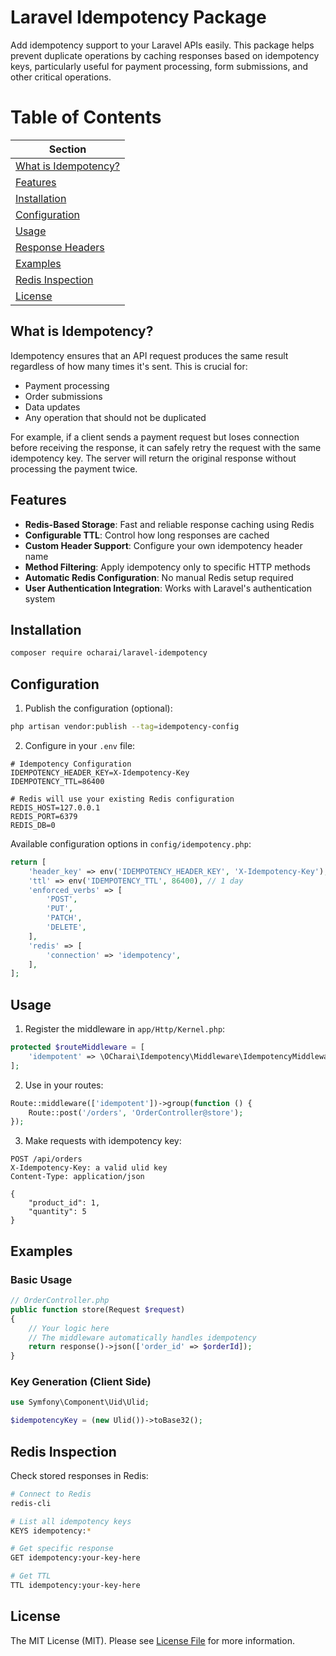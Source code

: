 # Laravel Idempotency Package

Add idempotency support to your Laravel APIs easily. This package helps prevent duplicate operations by caching responses based on idempotency keys, particularly useful for payment processing, form submissions, and other critical operations.

# Table of Contents

| Section |
|---------|
| [What is Idempotency?](#what-is-idempotency) |
| [Features](#features) |
| [Installation](#installation) |
| [Configuration](#configuration) |
| [Usage](#usage) |
| [Response Headers](#response-headers) |
| [Examples](#examples) |
| [Redis Inspection](#redis-inspection) |
| [License](#license) |

## What is Idempotency?

Idempotency ensures that an API request produces the same result regardless of how many times it's sent. This is crucial for:
- Payment processing
- Order submissions
- Data updates
- Any operation that should not be duplicated

For example, if a client sends a payment request but loses connection before receiving the response, it can safely retry the request with the same idempotency key. The server will return the original response without processing the payment twice.

## Features

* **Redis-Based Storage**: Fast and reliable response caching using Redis
* **Configurable TTL**: Control how long responses are cached
* **Custom Header Support**: Configure your own idempotency header name
* **Method Filtering**: Apply idempotency only to specific HTTP methods
* **Automatic Redis Configuration**: No manual Redis setup required
* **User Authentication Integration**: Works with Laravel's authentication system

## Installation

```bash
composer require ocharai/laravel-idempotency
```

## Configuration

1. Publish the configuration (optional):
```bash
php artisan vendor:publish --tag=idempotency-config
```

2. Configure in your `.env` file:
```env
# Idempotency Configuration
IDEMPOTENCY_HEADER_KEY=X-Idempotency-Key
IDEMPOTENCY_TTL=86400

# Redis will use your existing Redis configuration
REDIS_HOST=127.0.0.1
REDIS_PORT=6379
REDIS_DB=0
```

Available configuration options in `config/idempotency.php`:
```php
return [
    'header_key' => env('IDEMPOTENCY_HEADER_KEY', 'X-Idempotency-Key'),
    'ttl' => env('IDEMPOTENCY_TTL', 86400), // 1 day
    'enforced_verbs' => [
        'POST',
        'PUT',
        'PATCH',
        'DELETE',
    ],
    'redis' => [
        'connection' => 'idempotency',
    ],
];
```

## Usage

1. Register the middleware in `app/Http/Kernel.php`:
```php
protected $routeMiddleware = [
    'idempotent' => \OCharai\Idempotency\Middleware\IdempotencyMiddleware::class,
];
```

2. Use in your routes:
```php
Route::middleware(['idempotent'])->group(function () {
    Route::post('/orders', 'OrderController@store');
});
```

3. Make requests with idempotency key:
```http
POST /api/orders
X-Idempotency-Key: a valid ulid key 
Content-Type: application/json

{
    "product_id": 1,
    "quantity": 5
}
```

## Examples

### Basic Usage
```php
// OrderController.php
public function store(Request $request)
{
    // Your logic here
    // The middleware automatically handles idempotency
    return response()->json(['order_id' => $orderId]);
}
```

### Key Generation (Client Side)
```php
use Symfony\Component\Uid\Ulid;

$idempotencyKey = (new Ulid())->toBase32();
```

## Redis Inspection

Check stored responses in Redis:

```bash
# Connect to Redis
redis-cli

# List all idempotency keys
KEYS idempotency:*

# Get specific response
GET idempotency:your-key-here

# Get TTL
TTL idempotency:your-key-here
```

## License

The MIT License (MIT). Please see [License File](LICENSE.md) for more information.